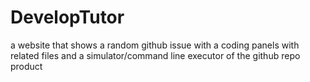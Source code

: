 # DevelopTutor
a website that shows a random github issue with a coding panels with related files and a simulator/command line executor of the github repo product
